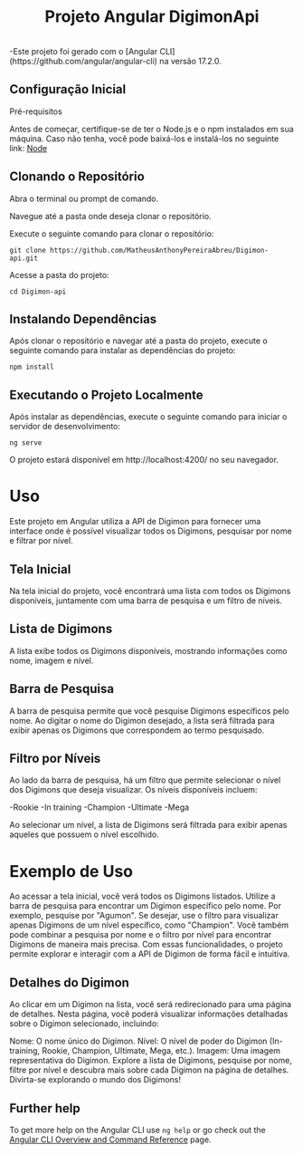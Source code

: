 <div align ="center">
<h1>Projeto Angular DigimonApi</h1>
</div>

<br>
-Este projeto foi gerado com o [Angular CLI](https://github.com/angular/angular-cli) na versão 17.2.0.

## Configuração Inicial
Pré-requisitos

Antes de começar, certifique-se de ter o Node.js e o npm instalados em sua máquina. Caso não tenha, você pode baixá-los e instalá-los no seguinte link: [Node](https://nodejs.org/en)

## Clonando o Repositório
Abra o terminal ou prompt de comando.

Navegue até a pasta onde deseja clonar o repositório.

Execute o seguinte comando para clonar o repositório:

`git clone https://github.com/MatheusAnthonyPereiraAbreu/Digimon-api.git`

Acesse a pasta do projeto:

`cd Digimon-api`

## Instalando Dependências
Após clonar o repositório e navegar até a pasta do projeto, execute o seguinte comando para instalar as dependências do projeto:

`npm install`

## Executando o Projeto Localmente
Após instalar as dependências, execute o seguinte comando para iniciar o servidor de desenvolvimento:

`ng serve`

O projeto estará disponível em http://localhost:4200/ no seu navegador.

# Uso
Este projeto em Angular utiliza a API de Digimon para fornecer uma interface onde é possível visualizar todos os Digimons, pesquisar por nome e filtrar por nível.

## Tela Inicial
Na tela inicial do projeto, você encontrará uma lista com todos os Digimons disponíveis, juntamente com uma barra de pesquisa e um filtro de níveis.

## Lista de Digimons
A lista exibe todos os Digimons disponíveis, mostrando informações como nome, imagem e nível.

## Barra de Pesquisa
A barra de pesquisa permite que você pesquise Digimons específicos pelo nome. Ao digitar o nome do Digimon desejado, a lista será filtrada para exibir apenas os Digimons que correspondem ao termo pesquisado.

## Filtro por Níveis
Ao lado da barra de pesquisa, há um filtro que permite selecionar o nível dos Digimons que deseja visualizar. Os níveis disponíveis incluem:

-Rookie
-In training
-Champion
-Ultimate
-Mega

Ao selecionar um nível, a lista de Digimons será filtrada para exibir apenas aqueles que possuem o nível escolhido.

# Exemplo de Uso
Ao acessar a tela inicial, você verá todos os Digimons listados.
Utilize a barra de pesquisa para encontrar um Digimon específico pelo nome. Por exemplo, pesquise por "Agumon".
Se desejar, use o filtro para visualizar apenas Digimons de um nível específico, como "Champion".
Você também pode combinar a pesquisa por nome e o filtro por nível para encontrar Digimons de maneira mais precisa.
Com essas funcionalidades, o projeto permite explorar e interagir com a API de Digimon de forma fácil e intuitiva.

## Detalhes do Digimon
Ao clicar em um Digimon na lista, você será redirecionado para uma página de detalhes. Nesta página, você poderá visualizar informações detalhadas sobre o Digimon selecionado, incluindo:

Nome: O nome único do Digimon.
Nível: O nível de poder do Digimon (In-training, Rookie, Champion, Ultimate, Mega, etc.).
Imagem: Uma imagem representativa do Digimon.
Explore a lista de Digimons, pesquise por nome, filtre por nível e descubra mais sobre cada Digimon na página de detalhes. Divirta-se explorando o mundo dos Digimons!

## Further help

To get more help on the Angular CLI use `ng help` or go check out the [Angular CLI Overview and Command Reference](https://angular.io/cli) page.
